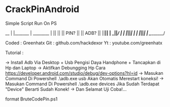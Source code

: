 # CrackPinAndroid
Simple Script Run On PS

  __
 |  |_______
 | ________ |
 ||        ||
 ||  PIN?  ||
 ||  ADB?  ||
 ||________||
 | \_|__|_/ |
 | |_|__|_| |
 | |_|__|_| |
 \__________/
 
 Coded : Greenhatx
 Git : github.com/hackdexor
 Yt : youtube.com/greenhatx

 Tutorial :

 -> Install Adb Via Desktop + Usb Pengisi Daya Handphone + Tancapkan di Hp dan Laptop
 -> Aktifkan Debungging Hp Cara https://developer.android.com/studio/debug/dev-options?hl=id
 -> Masukan Command Di Powershell .\adb.exe usb Akan Otomatis Merestart koneksi!
 -> Masukan Command Di Powershell .\adb.exe devices Jika Sudah Terdapat "Device" Berarti Sudah Konek!
 -> Dan Selamat Uji Coba!...

 format BruteCodePin.ps1


